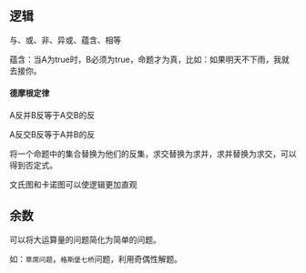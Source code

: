 

## 逻辑

与、或、非、异或、蕴含、相等

蕴含：当A为true时，B必须为true，命题才为真，比如：如果明天不下雨，我就去接你。

#### 德摩根定律

A反并B反等于A交B的反

A反交B反等于A并B的反

将一个命题中的集合替换为他们的反集，求交替换为求并，求并替换为求交，可以得到否定式。





文氏图和卡诺图可以使逻辑更加直观





## 余数

可以将大运算量的问题简化为简单的问题。



如：`草席问题`，`格斯堡七桥`问题，利用奇偶性解题。

















